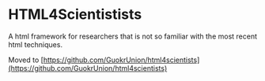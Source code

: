 HTML4Scientistists
====================

A html framework for researchers that is not so familiar with the most recent html techniques.

Moved to [https://github.com/GuokrUnion/html4scientists](https://github.com/GuokrUnion/html4scientists)
